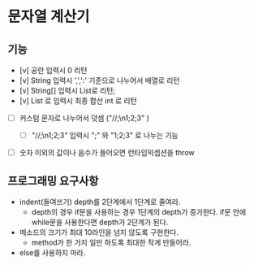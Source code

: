 # 문자열 계산기

## 기능
- [v] 공란 입력시 0 리턴
- [v] String 입력시 ',',':' 기준으로 나누어서 배열로 리턴
- [v] String[] 입력시 List<Integer>로 리턴;
- [v] List<Integer> 로 입력시 최종 합산 int 로 리턴
- [ ] 커스텀 문자로 나누어서 덧셈 ("//;\n1;2;3" )
  - [ ] "//;\n1;2;3" 입력시 ";" 와 "1;2;3" 로 나누는 기능
- [ ] 숫자 이외의 값이나 음수가 들어오면 런타임익셉션을 throw



## 프로그래밍 요구사항

- indent(들여쓰기) depth를 2단계에서 1단계로 줄여라.
  - depth의 경우 if문을 사용하는 경우 1단계의 depth가 증가한다. if문 안에 while문을 사용한다면 depth가 2단계가 된다.
- 메소드의 크기가 최대 10라인을 넘지 않도록 구현한다.
  - method가 한 가지 일만 하도록 최대한 작게 만들어라.
- else를 사용하지 마라.
